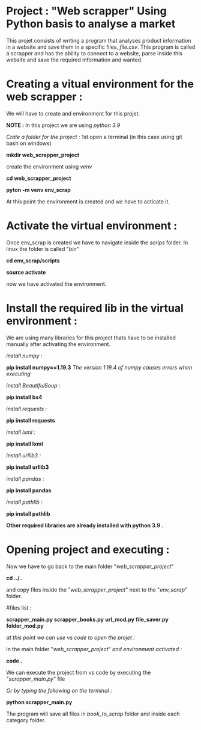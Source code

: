 # Project : "Web scrapper"  Using Python basis to analyse a market
This projet consists of writing a program that analyses product information in a website and save them in a specific files, *file.csv*.
This program is called a scrapper and has the ability to connect to a website, parse inside this website and save the required information and wanted.

# Creating a vitual environment for the web scrapper :
We will have to create and environment for this projet.

**NOTE :** In this project we are using *python 3.9*

*Crate a folder for the project :*
1st open a terminal (in this case using git bash on windows)

**mkdir web_scrapper_project**

create the environment using *venv*

**cd web_scrapper_project**

**pyton -m venv env_scrap**

At this point the environment is created and we have to acticate it.

# Activate the virtual environment :
Once env_scrap is created we have to navigate inside the *scrips* folder. In linux the folder is called "*bin*"

**cd env_scrap/scripts**

**source activate**

now we have activated the environment.

# Install the required lib in the virtual environment :
We are using many libraries for this project thats have to be installed manually after activating the environment.

*install numpy :*

**pip install numpy==1.19.3**  *The version 1.19.4 of numpy causes errors when executing*

*install BeautifulSoup :*

**pip install bs4**

*install requests :*

**pip install requests**

*install lxml :*

**pip install lxml**

*install urllib3 :*

**pip install urllib3**

*install pandas :*

**pip install pandas**

*install pathlib :*

**pip install pathlib**



**Other required libraries are already installed with python 3.9 .**

# Opening project and executing :

Now we have to go back to the main folder "*web_scrapper_project*"

**cd ../..**

and copy files inside the "*web_scrapper_project*" next to the "*env_scrap*" folder.

#files list :

**scrapper_main.py**
**scrapper_books.py**
**url_mod.py**
**file_saver.py**
**folder_mod.py**

*at this point we can use vs code to open the projet :*

in the main folder "*web_scrapper_project*"
*and environment activated :*

**code .**

We can execute the project from vs code by executing the "*scrapper_main.py*" file

*Or by typing the following on the terminal :*

**python scrapper_main.py**


The program will save all files in *book_to_scrap* folder and inside each category folder.














